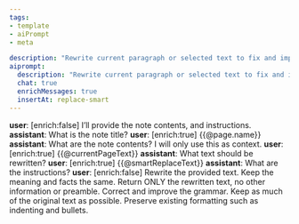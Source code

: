 ```yaml
---
tags:
- template
- aiPrompt
- meta

description: "Rewrite current paragraph or selected text to fix and improve grammar."
aiprompt:
  description: "Rewrite current paragraph or selected text to fix and improve grammar."
  chat: true
  enrichMessages: true
  insertAt: replace-smart
---
```


**user**: [enrich:false] I’ll provide the note contents, and instructions.
**assistant**: What is the note title?
**user**: [enrich:true] {{@page.name}}
**assistant**: What are the note contents? I will only use this as context.
**user**: [enrich:true]
{{@currentPageText}}
**assistant**: What text should be rewritten?
**user**: [enrich:true] {{@smartReplaceText}}
**assistant**: What are the instructions?
**user**: [enrich:false] Rewrite the provided text. Keep the meaning and facts the same. Return ONLY the rewritten text, no other information or preamble. Correct and improve the grammar. Keep as much of the original text as possible. Preserve existing formatting such as indenting and bullets.